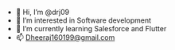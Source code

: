 - 👋 Hi, I’m @drj09
- 👀 I’m interested in Software development
- 🌱 I’m currently learning Salesforce and Flutter
- 📫 Dheeraj160199@gmail.com

<!---
drj09/drj09 is a ✨ special ✨ repository because its `README.md` (this file) appears on your GitHub profile.
You can click the Preview link to take a look at your changes.
--->
